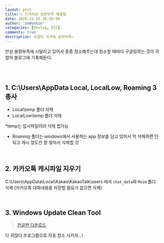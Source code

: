 ```yaml
---
layout: post
title: C 드라이브 용량부족 해결법
date: 2020-11-16 10:28:00
author: 'SeWonKim'
categories: [Devlog, ETC]
comments: true
description: 지겹다 지겨워 용량부족~
---
```


만성 용량부족에 시달리고 있어서 종종 청소해주는데 청소할 때마다 구글링하는 것이 귀찮아 블로그에 기록해둔다.

&nbsp;  
&nbsp;

## 1. C:\Users\AppData Local, LocalLow, Roaming 3총사

- Local\temp 폴더 삭제
- LocalLow\temp 폴더 삭제

\*temp는 임시파일이라 삭제 쌉가능

- Roaming 폴더는 windows에서 사용하는 app 정보를 담고 있어서 막 삭제하면 안되고 캐시 정도만 잘 찾아서 삭제할 것

&nbsp;

## 2. 카카오톡 캐시파일 지우기

C:\Users\AppData\Local\Kakao\KakaoTalk\users 에서 `chat_data`와 `Moim` 폴더 삭제 (카카오톡 대화내용을 저장할 필요가 없으면 삭제)

&nbsp;

## 3. Windows Update Clean Tool

> [한글판 다운로드](https://extrememanual.net/6099)

다 귀찮다 프로그램으로 자동 청소 시키자...!

&nbsp;
&nbsp;
